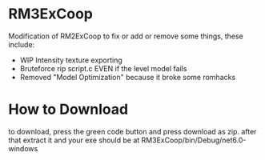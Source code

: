 # RM3ExCoop

Modification of RM2ExCoop to fix or add or remove some things, these include:
- WIP Intensity texture exporting
- Bruteforce rip script.c EVEN if the level model fails
- Removed "Model Optimization" because it broke some romhacks

# How to Download

to download, press the green code button and press download as zip. 
after that extract it and your exe should be at RM3ExCoop/bin/Debug/net6.0-windows
